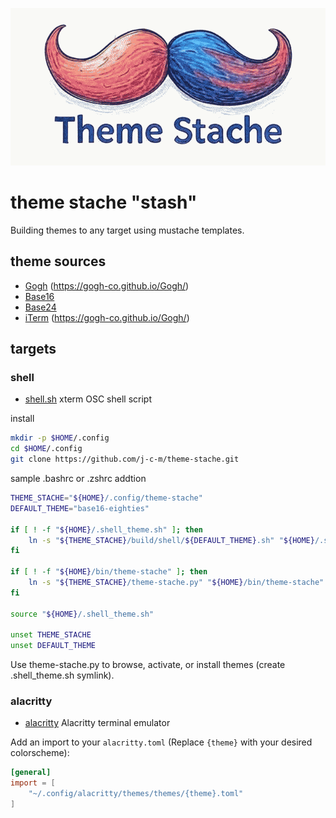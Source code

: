 ![theme stache logo](/images/theme-stache.png)

# theme stache "stash"

Building themes to any target using mustache templates.

## theme sources

* [Gogh](https://github.com/Gogh-Co/Gogh/tree/master/themes) (https://gogh-co.github.io/Gogh/)
* [Base16](https://github.com/tinted-theming/schemes/tree/spec-0.11/base16)
* [Base24](https://github.com/tinted-theming/schemes/tree/spec-0.11/base24)
* [iTerm](https://github.com/mbadolato/iTerm2-Color-Schemes/tree/master/schemes) (https://gogh-co.github.io/Gogh/)

## targets

### shell

* [shell.sh](/build/shell) xterm OSC shell script

install

```bash
mkdir -p $HOME/.config
cd $HOME/.config
git clone https://github.com/j-c-m/theme-stache.git
```

sample .bashrc or .zshrc addtion

```bash
THEME_STACHE="${HOME}/.config/theme-stache"
DEFAULT_THEME="base16-eighties"

if [ ! -f "${HOME}/.shell_theme.sh" ]; then
    ln -s "${THEME_STACHE}/build/shell/${DEFAULT_THEME}.sh" "${HOME}/.shell_theme.sh"
fi

if [ ! -f "${HOME}/bin/theme-stache" ]; then
    ln -s "${THEME_STACHE}/theme-stache.py" "${HOME}/bin/theme-stache"
fi

source "${HOME}/.shell_theme.sh"

unset THEME_STACHE
unset DEFAULT_THEME
```

Use theme-stache.py to browse, activate, or install themes (create .shell_theme.sh symlink).

### alacritty

* [alacritty](/build/alacritty) Alacritty terminal emulator

Add an import to your `alacritty.toml` (Replace `{theme}` with your desired
colorscheme):

```toml
[general]
import = [
    "~/.config/alacritty/themes/themes/{theme}.toml"
]
```
